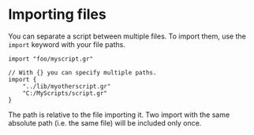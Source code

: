 # Importing files

You can separate a script between multiple files.
To import them, use the `import` keyword with your file paths.
```grimoire
import "foo/myscript.gr"

// With {} you can specify multiple paths.
import {
	"../lib/myotherscript.gr"
	"C:/MyScripts/script.gr"
}
```

The path is relative to the file importing it.
Two import with the same absolute path (i.e. the same file) will be included only once.